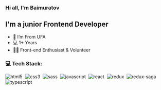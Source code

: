 <!-- ### Hi there 👋 -->
### Hi all, I'm Baimuratov
## I'm a junior Frontend Developer
- 📍 I’m From UFA
- 💻 1+ Years 
- 👨‍💻 Front-end Enthusiast & Volunteer

### 💻 Tech Stack:

<img alt="html5" src="https://img.shields.io/badge/html-13cb19.svg?&style=for-the-badge&logo=html5&logoColor=fff&logoWidth=20&labelColor=e86c2e" />&nbsp;
<img alt="css3" src="https://img.shields.io/badge/css-13cb19.svg?&style=for-the-badge&logo=css3&logoColor=fff&logoWidth=20&labelColor=2962ff" />&nbsp;
<img alt="sass" src="https://img.shields.io/badge/scss-13cb19.svg?&style=for-the-badge&logo=sass&logoColor=fff&logoWidth=20&labelColor=c76494" />&nbsp;
<img alt="javascript" src="https://img.shields.io/badge/javascript-13cb19.svg?&style=for-the-badge&logo=javascript&logoColor=fff&logoWidth=20&labelColor=7fcd50" />&nbsp;
<img alt="react" src="https://img.shields.io/badge/react-13cb19.svg?&style=for-the-badge&logo=react&logoColor=fff&logoWidth=20&labelColor=e86c2e" />&nbsp;
<img alt="redux" src="https://img.shields.io/badge/redux-13cb19.svg?&style=for-the-badge&logo=redux&logoColor=fff&logoWidth=20&labelColor=7fcd50" />&nbsp;
<img alt="redux-saga" src="https://img.shields.io/badge/redux saga-13cb19.svg?&style=for-the-badge&logo=redux-saga&logoColor=fff&logoWidth=20&labelColor=7fcd50" />&nbsp;
<img alt="typescript" src="https://img.shields.io/badge/typescript-13cb19.svg?&style=for-the-badge&logo=typescript&logoColor=fff&logoWidth=20&labelColor=7fcd50" />&nbsp;
<!-- <img alt="graphql" src="https://img.shields.io/badge/graphql-8C0000.svg?&style=for-the-badge&logo=graphql&logoColor=fff&logoWidth=20&labelColor=AC1F21" />&nbsp; -->
<!-- <img alt="jest" src="https://img.shields.io/badge/jest-8C0000.svg?&style=for-the-badge&logo=jest&logoColor=fff&logoWidth=20&labelColor=AC1F21" /> -->
<!-- <img alt="testing-library" src="https://img.shields.io/badge/rtl-8C0000.svg?&style=for-the-badge&logo=testing-library&logoColor=fff&logoWidth=20&labelColor=AC1F21" />&nbsp; -->
<!-- <img alt="node.js" src="https://img.shields.io/badge/node.js-8C0000.svg?&style=for-the-badge&logo=node.js&logoColor=fff&logoWidth=20&labelColor=AC1F21" />&nbsp; -->
<!-- <img alt="mongodb" src="https://img.shields.io/badge/mongodb-8C0000.svg?&style=for-the-badge&logo=mongodb&logoColor=fff&logoWidth=20&labelColor=AC1F21" />&nbsp; -->
<!-- <img alt="next.js" src="https://img.shields.io/badge/next.js-8C0000.svg?&style=for-the-badge&logo=next.js&logoColor=fff&logoWidth=20&labelColor=AC1F21" />&nbsp; -->
<!-- <img alt="bootstrap" src="https://img.shields.io/badge/bootstrap-8C0000.svg?&style=for-the-badge&logo=bootstrap&logoColor=fff&logoWidth=20&labelColor=AC1F21" />&nbsp; -->
<!-- <img alt="markdown" src="https://img.shields.io/badge/markdown-8C0000.svg?&style=for-the-badge&logo=markdown&logoColor=fff&logoWidth=20&labelColor=AC1F21" />&nbsp; -->


<!-- ## Expertise
<img align="left" alt="react" src="https://img.shields.io/badge/react%20-%2320232a.svg?&style=for-the-badge&logo=react&logoColor=%2361DAFB" />
<br>
<br> -->
<!--
**John834/John834** is a ✨ _special_ ✨ repository because its `README.md` (this file) appears on your GitHub profile.

Here are some ideas to get you started:

- 🔭 I’m currently working on ...
- 🌱 I’m currently learning ...
- 👯 I’m looking to collaborate on ...
- 🤔 I’m looking for help with ...
- 💬 Ask me about ...
- 📫 How to reach me: ...
- 😄 Pronouns: ...
- ⚡ Fun fact: ...
-->
